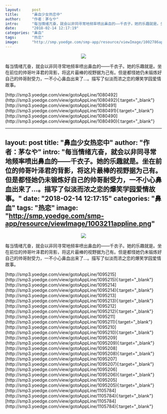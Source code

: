 ```yaml
---
layout:     post
title:      "鼻血少女热恋中"
author:     "作者：茅なや"
intro:      "每当情绪亢奋，就会以非同寻常地频率喷出鼻血的——千衣子。她的乐趣就是。坐在前位的帅哥叶泽君的背影，将这片最棒的视野据为己有。但是都怪她仍未锻炼好自己的帅哥耐受力，一不小心鼻血出来了…。描写了似淡而浓之恋的爆笑学园爱情故事。"
date:       "2018-02-14 12:17:19"
categories: "鼻血"
tags:       "热恋"
image:      "http://smp.yoedge.com/smp-app/resource/viewImage/1002786appline.png"
---
```

<div style="text-align: center">
<p><img src="http://smp.yoedge.com/smp-app/resource/viewImage/1002786appline.png"/></p>
</div>
<p class="post-meta">
<span>每当情绪亢奋，就会以非同寻常地频率喷出鼻血的——千衣子。她的乐趣就是。坐在前位的帅哥叶泽君的背影，将这片最棒的视野据为己有。但是都怪她仍未锻炼好自己的帅哥耐受力，一不小心鼻血出来了…。描写了似淡而浓之恋的爆笑学园爱情故事。</span>
</p>
[http://smp3.yoedge.com/view/gotoAppLine/1080492](http://smp3.yoedge.com/view/gotoAppLine/1080492){:target="_blank"}
[http://smp3.yoedge.com/view/gotoAppLine/1080491](http://smp3.yoedge.com/view/gotoAppLine/1080491){:target="_blank"}
[http://smp3.yoedge.com/view/gotoAppLine/1080490](http://smp3.yoedge.com/view/gotoAppLine/1080490){:target="_blank"}


---
layout:     post
title:      "鼻血少女热恋中"
author:     "作者：茅なや"
intro:      "每当情绪亢奋，就会以非同寻常地频率喷出鼻血的——千衣子。她的乐趣就是。坐在前位的帅哥叶泽君的背影，将这片最棒的视野据为己有。但是都怪她仍未锻炼好自己的帅哥耐受力，一不小心鼻血出来了…。描写了似淡而浓之恋的爆笑学园爱情故事。"
date:       "2018-02-14 12:17:15"
categories: "鼻血"
tags:       "热恋"
image:      "http://smp.yoedge.com/smp-app/resource/viewImage/1003211appline.png"
---
<div style="text-align: center">
<p><img src="http://smp.yoedge.com/smp-app/resource/viewImage/1003211appline.png"/></p>
</div>
<p class="post-meta">
<span>每当情绪亢奋，就会以非同寻常地频率喷出鼻血的——千衣子。她的乐趣就是。坐在前位的帅哥叶泽君的背影，将这片最棒的视野据为己有。但是都怪她仍未锻炼好自己的帅哥耐受力，一不小心鼻血出来了…。描写了似淡而浓之恋的爆笑学园爱情故事。</span>
</p>
[http://smp3.yoedge.com/view/gotoAppLine/1095215](http://smp3.yoedge.com/view/gotoAppLine/1095215){:target="_blank"}
[http://smp3.yoedge.com/view/gotoAppLine/1095214](http://smp3.yoedge.com/view/gotoAppLine/1095214){:target="_blank"}
[http://smp3.yoedge.com/view/gotoAppLine/1095213](http://smp3.yoedge.com/view/gotoAppLine/1095213){:target="_blank"}
[http://smp3.yoedge.com/view/gotoAppLine/1095212](http://smp3.yoedge.com/view/gotoAppLine/1095212){:target="_blank"}
[http://smp3.yoedge.com/view/gotoAppLine/1095211](http://smp3.yoedge.com/view/gotoAppLine/1095211){:target="_blank"}
[http://smp3.yoedge.com/view/gotoAppLine/1095210](http://smp3.yoedge.com/view/gotoAppLine/1095210){:target="_blank"}
[http://smp3.yoedge.com/view/gotoAppLine/1095209](http://smp3.yoedge.com/view/gotoAppLine/1095209){:target="_blank"}
[http://smp3.yoedge.com/view/gotoAppLine/1095208](http://smp3.yoedge.com/view/gotoAppLine/1095208){:target="_blank"}
[http://smp3.yoedge.com/view/gotoAppLine/1095207](http://smp3.yoedge.com/view/gotoAppLine/1095207){:target="_blank"}
[http://smp3.yoedge.com/view/gotoAppLine/1095206](http://smp3.yoedge.com/view/gotoAppLine/1095206){:target="_blank"}
[http://smp3.yoedge.com/view/gotoAppLine/1095205](http://smp3.yoedge.com/view/gotoAppLine/1095205){:target="_blank"}
[http://smp3.yoedge.com/view/gotoAppLine/1105784](http://smp3.yoedge.com/view/gotoAppLine/1105784){:target="_blank"}
[http://smp3.yoedge.com/view/gotoAppLine/1105784](http://smp3.yoedge.com/view/gotoAppLine/1105784){:target="_blank"}


